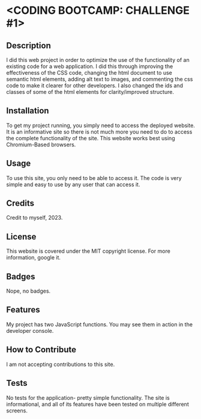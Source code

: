 # <CODING BOOTCAMP: CHALLENGE #1>

## Description

I did this web project in order to optimize the use of the functionality of an existing code for a web application. I did this through improving the effectiveness of the  CSS code, changing the html document to use semantic html elements, adding alt text to images, and commenting the css code to make it clearer for other developers. I also changed the ids and classes of some of the html elements for clarity/improved structure. 


## Installation

To get my project running, you simply need to access the deployed website. It is an informative site so there is not much more you need to do to access the complete functionality of the site. This website works best using Chromium-Based browsers. 

## Usage

To use this site, you only need to be able to access it. The code is very simple and easy to use by any user that can access it. 

## Credits

Credit to myself, 2023.

## License

This website is covered under the MIT copyright license. For more information, google it. 

## Badges

Nope, no badges. 

## Features

My project has two JavaScript functions. You may see them in action in the developer console. 

## How to Contribute

I am not accepting contributions to this site. 

## Tests

No tests for the application- pretty simple functionality. The site is informational, and all of its features have been tested on multiple different screens. 
